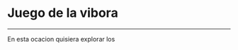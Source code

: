 # Juego de la vibora

______________________________________________________________________

En esta ocacion quisiera explorar los
